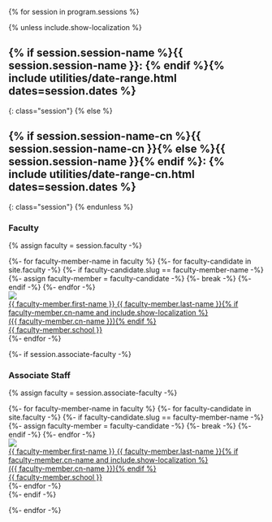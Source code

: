 {% for session in program.sessions %}

{% unless include.show-localization %}
## {% if session.session-name %}{{ session.session-name }}: {% endif %}{% include utilities/date-range.html dates=session.dates %}
{: class="session"}
{% else %}
## {% if session.session-name-cn %}{{ session.session-name-cn }}{% else %}{{ session.session-name }}{% endif %}: {% include utilities/date-range-cn.html dates=session.dates %}
{: class="session"}
{% endunless %}

### Faculty

{% assign faculty = session.faculty -%}
<div class="tiles">
{%- for faculty-member-name in faculty %}
    {%- for faculty-candidate in site.faculty -%}
        {%- if faculty-candidate.slug == faculty-member-name -%}
            {%- assign faculty-member = faculty-candidate -%}
            {%- break -%}
        {%- endif -%}
    {%- endfor -%}
<div><a href="{{ faculty-member.url | relative_url }}"><div class="image"><img src="{{ site.faculty-image-directory | append: faculty-member.headshot-filename | relative_url }}" /></div><div class="name">{{ faculty-member.first-name }} {{ faculty-member.last-name }}{% if faculty-member.cn-name and include.show-localization %}<br/>({{ faculty-member.cn-name }}){% endif %}</div><div class="school">{{ faculty-member.school }}</div>
</a></div>
{%- endfor -%}
</div>

{%- if session.associate-faculty -%}

### Associate Staff

{% assign faculty = session.associate-faculty -%}
<div class="tiles">
{%- for faculty-member-name in faculty %}
    {%- for faculty-candidate in site.faculty -%}
        {%- if faculty-candidate.slug == faculty-member-name -%}
            {%- assign faculty-member = faculty-candidate -%}
            {%- break -%}
        {%- endif -%}
    {%- endfor -%}
<div><a href="{{ faculty-member.url | relative_url }}"><div class="image"><img src="{{ site.faculty-image-directory | append: faculty-member.headshot-filename | relative_url }}" /></div><div class="name">{{ faculty-member.first-name }} {{ faculty-member.last-name }}{% if faculty-member.cn-name and include.show-localization %}<br/>({{ faculty-member.cn-name }}){% endif %}</div><div class="school">{{ faculty-member.school }}</div>
</a></div>
{%- endfor -%}
</div>
{%- endif -%}


{%- endfor -%}
